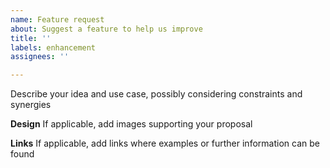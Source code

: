 ```yaml
---
name: Feature request
about: Suggest a feature to help us improve
title: ''
labels: enhancement
assignees: ''

---
```


Describe your idea and use case, possibly considering constraints and synergies


**Design**
If applicable, add images supporting your proposal


**Links**
If applicable, add links where examples or further information can be found

